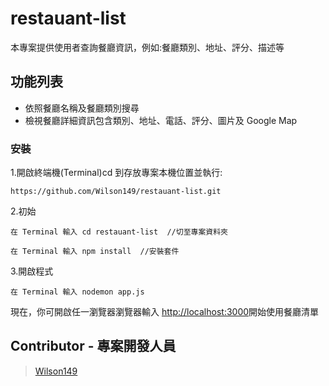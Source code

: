 # restauant-list
本專案提供使用者查詢餐廳資訊，例如:餐廳類別、地址、評分、描述等

## 功能列表
- 依照餐廳名稱及餐廳類別搜尋
- 檢視餐廳詳細資訊包含類別、地址、電話、評分、圖片及 Google Map

### 安裝
1.開啟終端機(Terminal)cd 到存放專案本機位置並執行:

```
https://github.com/Wilson149/restauant-list.git
```

2.初始

```
在 Terminal 輸入 cd restauant-list  //切至專案資料夾
```

```
在 Terminal 輸入 npm install  //安裝套件
```

3.開啟程式

```
在 Terminal 輸入 nodemon app.js
```

現在，你可開啟任一瀏覽器瀏覽器輸入 [http://localhost:3000](http://localhost:3000)開始使用餐廳清單

## Contributor - 專案開發人員

> [Wilson149](https://github.com/Wilson149)
